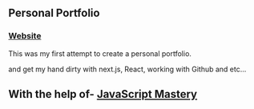 ## Personal Portfolio

### [Website](https://jsmasterypro.com)

This was my first attempt to create a personal portfolio.

and get my hand dirty with next.js, React, working with Github and etc...

## With the help of- [JavaScript Mastery](https://github.com/adrianhajdin/portfolio_website)
